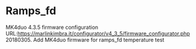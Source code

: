 # Ramps_fd
MK4duo 4.3.5 firmware configuration URL:https://marlinkimbra.it/configurator/v4_3_5/firmware_configurator.php
20180305. Add MK4duo firmware for ramps_fd temperature test

